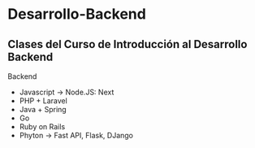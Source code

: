 # Desarrollo-Backend
Clases del Curso de Introducción al Desarrollo Backend
----
Backend
  - Javascript -> Node.JS:  Next
  - PHP + Laravel
  - Java + Spring
  - Go
  - Ruby on Rails
  - Phyton -> Fast API, Flask, DJango
